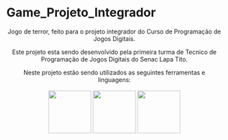# Game_Projeto_Integrador
<div align="center">
  
Jogo de terror, feito para o projeto integrador do Curso de Programação de Jogos Digitais.

Este projeto esta sendo desenvolvido pela primeira turma de Tecnico de Programação de Jogos Digitais do Senac Lapa Tito.

Neste projeto estão sendo utilizados as seguintes ferramentas e linguagens:
<br><br>
<img src="https://cdn.jsdelivr.net/gh/devicons/devicon/icons/unity/unity-original.svg" width="100px" />
<img src="https://cdn.jsdelivr.net/gh/devicons/devicon/icons/blender/blender-original.svg" width="100px" />
<img src="https://cdn.jsdelivr.net/gh/devicons/devicon/icons/csharp/csharp-plain.svg" width="100px" />       

</div> 

